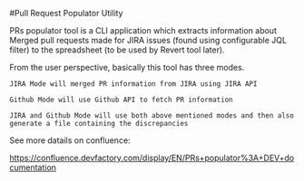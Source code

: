 #Pull Request Populator Utility

PRs populator tool is a CLI application which extracts information about Merged pull requests made for JIRA issues (found using configurable JQL filter) to the spreadsheet (to be used by Revert tool later).

From the user perspective, basically this tool has three modes.


	JIRA Mode will merged PR information from JIRA using JIRA API

	Github Mode will use Github API to fetch PR information
	
	JIRA and Github Mode will use both above mentioned modes and then also generate a file containing the discrepancies



See more datails on confluence:

https://confluence.devfactory.com/display/EN/PRs+populator%3A+DEV+documentation
